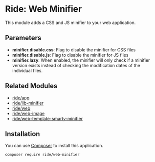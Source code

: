 # Ride: Web Minifier

This module adds a CSS and JS minifier to your web application.

## Parameters

* __minifier.disable.css__: Flag to disable the minifier for CSS files
* __minifier.disable.js__: Flag to disable the minifier for JS files
* __minifier.lazy__: When enabled, the minifier will only check if a minifier version exists instead of checking the modification dates of the individual files.

## Related Modules 

- [ride/app](https://github.com/all-ride/ride-app)
- [ride/lib-minifier](https://github.com/all-ride/ride-lib-minifier)
- [ride/web](https://github.com/all-ride/ride-web)
- [ride/web-image](https://github.com/all-ride/ride-web-image)
- [ride/web-template-smarty-minifier](https://github.com/all-ride/ride-web-template-smarty-minifier)

## Installation

You can use [Composer](http://getcomposer.org) to install this application.

```
composer require ride/web-minifier
```
